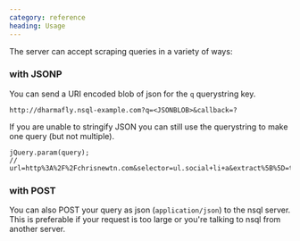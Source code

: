 ```yaml
---
category: reference
heading: Usage
---
```



The server can accept scraping queries in a variety of ways:

### with JSONP

You can send a URI encoded blob of json for the `q` querystring key.

`http://dharmafly.nsql-example.com?q=<JSONBLOB>&callback=?`

If you are unable to stringify JSON you can still use the querystring to make 
one query (but not multiple).

    jQuery.param(query);
    // url=http%3A%2F%2Fchrisnewtn.com&selector=ul.social+li+a&extract%5B%5D=text&extract%5B%5D=href

### with POST

You can also POST your query as json (`application/json`) to the nsql server. 
This is preferable if your request is too large or you're talking to nsql from 
another server.